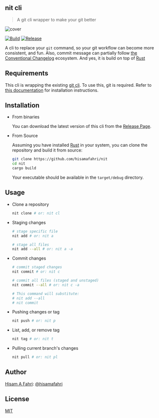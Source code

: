 ## nit cli

> A git cli wrapper to make your git better

![cover](https://i.imgur.com/GuMKIgz.png)

[![Build](https://github.com/hisamafahri/nit/actions/workflows/build.yml/badge.svg?branch=main)](https://github.com/hisamafahri/nit/actions/workflows/build.yml)
[![Release](https://github.com/hisamafahri/nit/actions/workflows/release.yml/badge.svg?branch=v0.1.1)](https://github.com/hisamafahri/nit/actions/workflows/release.yml)

A cli to replace your `git` command, so your git workflow can become more consistent, and fun. Also, commit message can partially follow [the Conventional Changelog](https://github.com/conventional-changelog/conventional-changelog) ecosystem. And yes, it is build on top of [Rust](https://www.rust-lang.org/)

## Requirements

This cli is wrapping the existing [git cli](https://https://git-scm.com/). To use this, git is required. Refer to [this documentation](https://github.com/git-guides/install-git) for installation instructions.


## Installation

- From binaries
  
  You can download the latest version of this cli from the [Release Page](https://github.com/hisamafahri/nit/releases).

- From Source
  
  Assuming you have installed [Rust](https://www.rust-lang.org/tools/install) in your system, you can clone the repository and build it from source:
  
  ```bash
  git clone https://github.com/hisamafahri/nit
  cd nit
  cargo build
  ```
  
  Your executable should be available in the `target/debug` directory.

## Usage

- Clone a repository

  ```bash
  nit clone # or: nit cl
  ```

- Staging changes

  ```bash
  # stage specific file
  nit add # or: nit a

  # stage all files
  nit add --all # or: nit a -a
  ```

- Commit changes

  ```bash
  # commit staged changes
  nit commit # or: nit c

  # commit all files (staged and unstaged)
  nit commit --all # or: nit c -a

  # This command will substitute:
  # nit add --all
  # nit commit
  ```

- Pushing changes or tag

  ```bash
  nit push # or: nit p
  ```

- List, add, or remove tag

  ```bash
  nit tag # or: nit t
  ```

- Pulling current branch's changes

  ```bash
  nit pull # or: nit pl
  ```

## Author

[Hisam A Fahri](https://hisamafahri.com): [@hisamafahri](https://github.com/hisamafahri)

## License

[MIT](LICENSE)